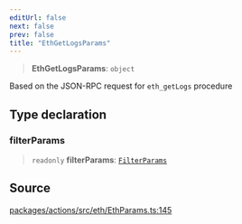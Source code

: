 ```yaml
---
editUrl: false
next: false
prev: false
title: "EthGetLogsParams"
---
```


> **EthGetLogsParams**: `object`

Based on the JSON-RPC request for `eth_getLogs` procedure

## Type declaration

### filterParams

> `readonly` **filterParams**: [`FilterParams`](/reference/tevm/actions/type-aliases/filterparams/)

## Source

[packages/actions/src/eth/EthParams.ts:145](https://github.com/evmts/tevm-monorepo/blob/main/packages/actions/src/eth/EthParams.ts#L145)
